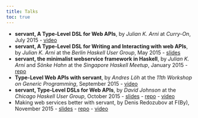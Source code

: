 ```yaml
---
title: Talks
toc: true
---
```



- **servant, A Type-Level DSL for Web APIs**, by *Julian K. Arni* at *Curry-On*, July 2015 - [video](https://www.youtube.com/watch?v=snOBI8PcbMQ)
- **servant, A Type-Level DSL for Writing and Interacting with web APIs**, by *Julian K. Arni* at the *Berlin Haskell User Group*, May 2015 - [slides](https://github.com/haskell-servant/hugsMay2015Berlin/raw/master/presentation.pdf)
- **servant, the minimalist webservice framework in Haskell**, by *Julian K. Arni* and *Sönke Hahn* at the *Singapore Haskell Meetup*, January 2015 - [repo](https://github.com/haskell-servant/HaskellSGMeetup2015)
- **Type-Level Web APIs with servant**, by *Andres Löh* at the *11th Workshop on Generic Programming*, September 2015 - [video](https://www.youtube.com/watch?v=vXRIXkbjLbU)
- **servant, Type-Level DSLs for Web APIs**, by *David Johnson* at the *Chicago Haskell User Group*, October 2015 - [slides](https://github.com/ChicagoHaskell/servant-presentation/blob/master/servant-presentation.pdf) - [repo](https://github.com/ChicagoHaskell/servant-presentation) - [video](https://www.youtube.com/watch?v=gMDiKOuwLXw)
- Making web services better with servant, by Denis Redozubov at F(By), November 2015 - [slides](https://github.com/dredozubov/hello-servant/blob/master/slides/servant.pdf) - [repo](https://github.com/dredozubov/hello-servant) - [video](http://www.youtube.com/watch?v=kpipbkrJwkg)
